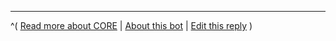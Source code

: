 
---

^(
[Read more about CORE](https://www.sourcewatch.org/index.php?title=Center_for_Consumer_Freedom) |
[About this bot](https://github.com/vegans/petahoaxbot) |
[Edit this reply](https://github.com/vegans/petahoaxbot/edit/master/markdown/{file})
)
